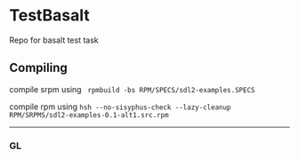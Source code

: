 # TestBasalt
Repo for basalt test task

## Compiling
compile srpm using
``` rpmbuild -bs RPM/SPECS/sdl2-examples.SPECS```

compile rpm using
``` hsh --no-sisyphus-check --lazy-cleanup RPM/SRPMS/sdl2-examples-0.1-alt1.src.rpm ```

---

### GL
